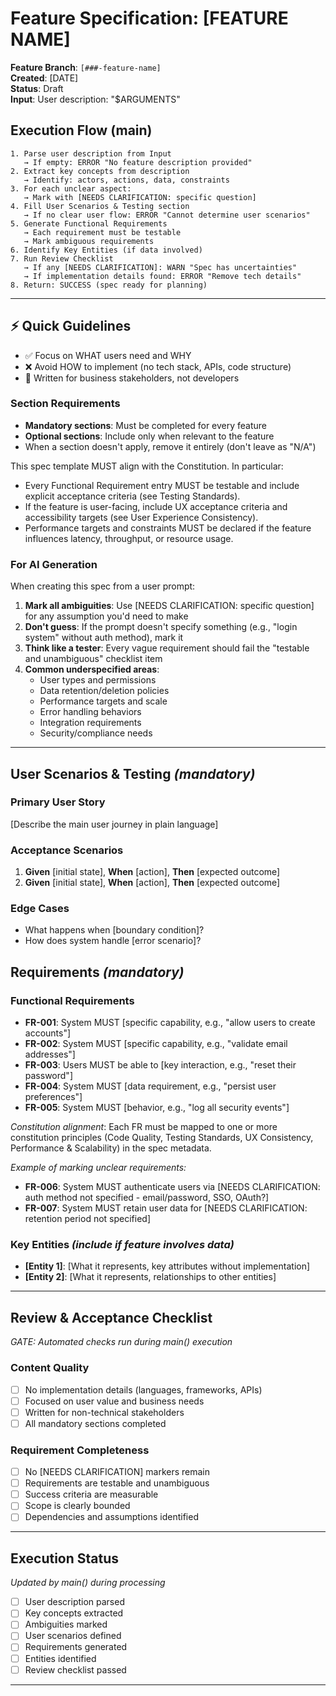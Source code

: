 # Feature Specification: [FEATURE NAME]

**Feature Branch**: `[###-feature-name]`  
**Created**: [DATE]  
**Status**: Draft  
**Input**: User description: "$ARGUMENTS"

## Execution Flow (main)

```
1. Parse user description from Input
   → If empty: ERROR "No feature description provided"
2. Extract key concepts from description
   → Identify: actors, actions, data, constraints
3. For each unclear aspect:
   → Mark with [NEEDS CLARIFICATION: specific question]
4. Fill User Scenarios & Testing section
   → If no clear user flow: ERROR "Cannot determine user scenarios"
5. Generate Functional Requirements
   → Each requirement must be testable
   → Mark ambiguous requirements
6. Identify Key Entities (if data involved)
7. Run Review Checklist
   → If any [NEEDS CLARIFICATION]: WARN "Spec has uncertainties"
   → If implementation details found: ERROR "Remove tech details"
8. Return: SUCCESS (spec ready for planning)
```

---

## ⚡ Quick Guidelines

- ✅ Focus on WHAT users need and WHY
- ❌ Avoid HOW to implement (no tech stack, APIs, code structure)
- 👥 Written for business stakeholders, not developers

### Section Requirements

- **Mandatory sections**: Must be completed for every feature
- **Optional sections**: Include only when relevant to the feature
- When a section doesn't apply, remove it entirely (don't leave as "N/A")

This spec template MUST align with the Constitution. In particular:

- Every Functional Requirement entry MUST be testable and include explicit acceptance criteria (see Testing Standards).
- If the feature is user-facing, include UX acceptance criteria and accessibility targets (see User Experience Consistency).
- Performance targets and constraints MUST be declared if the feature influences latency, throughput, or resource usage.

### For AI Generation

When creating this spec from a user prompt:

1. **Mark all ambiguities**: Use [NEEDS CLARIFICATION: specific question] for any assumption you'd need to make
2. **Don't guess**: If the prompt doesn't specify something (e.g., "login system" without auth method), mark it
3. **Think like a tester**: Every vague requirement should fail the "testable and unambiguous" checklist item
4. **Common underspecified areas**:
   - User types and permissions
   - Data retention/deletion policies
   - Performance targets and scale
   - Error handling behaviors
   - Integration requirements
   - Security/compliance needs

---

## User Scenarios & Testing _(mandatory)_

### Primary User Story

[Describe the main user journey in plain language]

### Acceptance Scenarios

1. **Given** [initial state], **When** [action], **Then** [expected outcome]
2. **Given** [initial state], **When** [action], **Then** [expected outcome]

### Edge Cases

- What happens when [boundary condition]?
- How does system handle [error scenario]?

## Requirements _(mandatory)_

### Functional Requirements

- **FR-001**: System MUST [specific capability, e.g., "allow users to create accounts"]
- **FR-002**: System MUST [specific capability, e.g., "validate email addresses"]
- **FR-003**: Users MUST be able to [key interaction, e.g., "reset their password"]
- **FR-004**: System MUST [data requirement, e.g., "persist user preferences"]
- **FR-005**: System MUST [behavior, e.g., "log all security events"]

_Constitution alignment_: Each FR must be mapped to one or more constitution principles (Code Quality,
Testing Standards, UX Consistency, Performance & Scalability) in the spec metadata.

_Example of marking unclear requirements:_

- **FR-006**: System MUST authenticate users via [NEEDS CLARIFICATION: auth method not specified - email/password, SSO, OAuth?]
- **FR-007**: System MUST retain user data for [NEEDS CLARIFICATION: retention period not specified]

### Key Entities _(include if feature involves data)_

- **[Entity 1]**: [What it represents, key attributes without implementation]
- **[Entity 2]**: [What it represents, relationships to other entities]

---

## Review & Acceptance Checklist

_GATE: Automated checks run during main() execution_

### Content Quality

- [ ] No implementation details (languages, frameworks, APIs)
- [ ] Focused on user value and business needs
- [ ] Written for non-technical stakeholders
- [ ] All mandatory sections completed

### Requirement Completeness

- [ ] No [NEEDS CLARIFICATION] markers remain
- [ ] Requirements are testable and unambiguous
- [ ] Success criteria are measurable
- [ ] Scope is clearly bounded
- [ ] Dependencies and assumptions identified

---

## Execution Status

_Updated by main() during processing_

- [ ] User description parsed
- [ ] Key concepts extracted
- [ ] Ambiguities marked
- [ ] User scenarios defined
- [ ] Requirements generated
- [ ] Entities identified
- [ ] Review checklist passed

---
